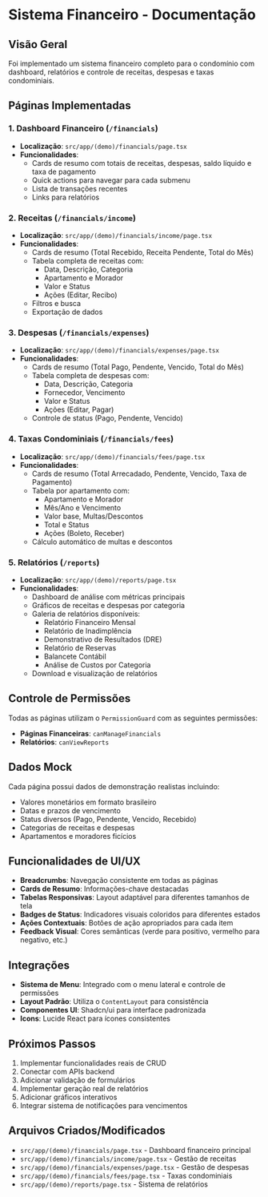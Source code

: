 # Sistema Financeiro - Documentação

## Visão Geral
Foi implementado um sistema financeiro completo para o condomínio com dashboard, relatórios e controle de receitas, despesas e taxas condominiais.

## Páginas Implementadas

### 1. Dashboard Financeiro (`/financials`)
- **Localização**: `src/app/(demo)/financials/page.tsx`
- **Funcionalidades**:
  - Cards de resumo com totais de receitas, despesas, saldo líquido e taxa de pagamento
  - Quick actions para navegar para cada submenu
  - Lista de transações recentes
  - Links para relatórios

### 2. Receitas (`/financials/income`)
- **Localização**: `src/app/(demo)/financials/income/page.tsx`
- **Funcionalidades**:
  - Cards de resumo (Total Recebido, Receita Pendente, Total do Mês)
  - Tabela completa de receitas com:
    - Data, Descrição, Categoria
    - Apartamento e Morador
    - Valor e Status
    - Ações (Editar, Recibo)
  - Filtros e busca
  - Exportação de dados

### 3. Despesas (`/financials/expenses`)
- **Localização**: `src/app/(demo)/financials/expenses/page.tsx`
- **Funcionalidades**:
  - Cards de resumo (Total Pago, Pendente, Vencido, Total do Mês)
  - Tabela completa de despesas com:
    - Data, Descrição, Categoria
    - Fornecedor, Vencimento
    - Valor e Status
    - Ações (Editar, Pagar)
  - Controle de status (Pago, Pendente, Vencido)

### 4. Taxas Condominiais (`/financials/fees`)
- **Localização**: `src/app/(demo)/financials/fees/page.tsx`
- **Funcionalidades**:
  - Cards de resumo (Total Arrecadado, Pendente, Vencido, Taxa de Pagamento)
  - Tabela por apartamento com:
    - Apartamento e Morador
    - Mês/Ano e Vencimento
    - Valor base, Multas/Descontos
    - Total e Status
    - Ações (Boleto, Receber)
  - Cálculo automático de multas e descontos

### 5. Relatórios (`/reports`)
- **Localização**: `src/app/(demo)/reports/page.tsx`
- **Funcionalidades**:
  - Dashboard de análise com métricas principais
  - Gráficos de receitas e despesas por categoria
  - Galeria de relatórios disponíveis:
    - Relatório Financeiro Mensal
    - Relatório de Inadimplência
    - Demonstrativo de Resultados (DRE)
    - Relatório de Reservas
    - Balancete Contábil
    - Análise de Custos por Categoria
  - Download e visualização de relatórios

## Controle de Permissões
Todas as páginas utilizam o `PermissionGuard` com as seguintes permissões:
- **Páginas Financeiras**: `canManageFinancials`
- **Relatórios**: `canViewReports`

## Dados Mock
Cada página possui dados de demonstração realistas incluindo:
- Valores monetários em formato brasileiro
- Datas e prazos de vencimento
- Status diversos (Pago, Pendente, Vencido, Recebido)
- Categorias de receitas e despesas
- Apartamentos e moradores ficícios

## Funcionalidades de UI/UX
- **Breadcrumbs**: Navegação consistente em todas as páginas
- **Cards de Resumo**: Informações-chave destacadas
- **Tabelas Responsivas**: Layout adaptável para diferentes tamanhos de tela
- **Badges de Status**: Indicadores visuais coloridos para diferentes estados
- **Ações Contextuais**: Botões de ação apropriados para cada item
- **Feedback Visual**: Cores semânticas (verde para positivo, vermelho para negativo, etc.)

## Integrações
- **Sistema de Menu**: Integrado com o menu lateral e controle de permissões
- **Layout Padrão**: Utiliza o `ContentLayout` para consistência
- **Componentes UI**: Shadcn/ui para interface padronizada
- **Icons**: Lucide React para ícones consistentes

## Próximos Passos
1. Implementar funcionalidades reais de CRUD
2. Conectar com APIs backend
3. Adicionar validação de formulários
4. Implementar geração real de relatórios
5. Adicionar gráficos interativos
6. Integrar sistema de notificações para vencimentos

## Arquivos Criados/Modificados
- `src/app/(demo)/financials/page.tsx` - Dashboard financeiro principal
- `src/app/(demo)/financials/income/page.tsx` - Gestão de receitas
- `src/app/(demo)/financials/expenses/page.tsx` - Gestão de despesas
- `src/app/(demo)/financials/fees/page.tsx` - Taxas condominiais
- `src/app/(demo)/reports/page.tsx` - Sistema de relatórios
